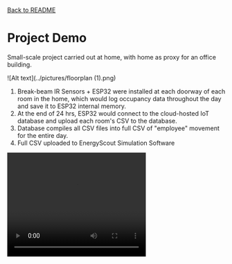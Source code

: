 [Back to README](../README.md)

# Project Demo
Small-scale project carried out at home, with home as proxy for an office building. 

![Alt text](../pictures/floorplan (1).png)

1. Break-beam IR Sensors + ESP32 were installed at each doorway of each room in the home, which would log occupancy data throughout the day and save it to ESP32 internal memory. 
2. At the end of 24 hrs, ESP32 would connect to the cloud-hosted IoT database and upload each room's CSV to the database.
3. Database compiles all CSV files into full CSV of "employee" movement for the entire day.
4. Full CSV uploaded to EnergyScout Simulation Software

<video src="../video.mp4" width="320" height="240" controls></video>
